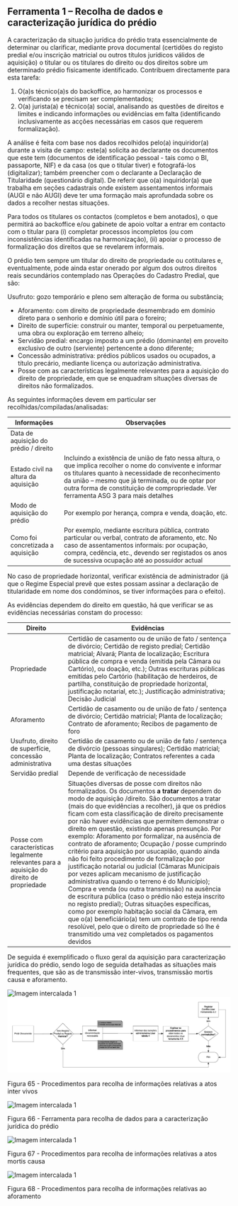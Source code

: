 ## Ferramenta 1 – Recolha de dados e caracterização jurídica do prédio

A caracterização da situação jurídica do prédio trata essencialmente de determinar ou clarificar, mediante prova documental \(certidões do registo predial e/ou inscrição matricial ou outros títulos jurídicos válidos de aquisição\) o titular ou os titulares do direito ou dos direitos sobre um determinado prédio fisicamente identificado. Contribuem directamente para esta tarefa:

1. O\(a\)s técnico\(a\)s do backoffice, ao harmonizar os processos e verificando se precisam ser complementados;
2. O\(a\) jurista\(a\) e técnico\(a\) social, analisando as questões de direitos e limites e indicando informações ou evidências em falta \(identificando inclusivamente as acções necessárias em casos que requerem formalização\).

A análise é feita com base nos dados recolhidos pelo\(a\) inquiridor\(a\) durante a visita de campo: este\(a\) solicita ao declarante os documentos que este tem \(documentos de identificação pessoal - tais como o BI, passaporte, NIF\) e da casa \(os que o titular tiver\) e fotografá-los \(digitalizar\); também preencher com o declarante a Declaração de Titularidade \(questionário digital\). De referir que o\(a\) inquiridor\(a\) que trabalha em seções cadastrais onde existem assentamentos informais \(AUGI e não AUGI\) deve ter uma formação mais aprofundada sobre os dados a recolher nestas situações.

Para todos os titulares os contactos \(completos e bem anotados\), o que permitirá ao backoffice e/ou gabinete de apoio voltar a entrar em contacto com o titular para \(i\) completar processos incompletos \(ou com inconsistências identificadas na harmonização\), \(ii\) apoiar o processo de formalização dos direitos que se revelarem informais.

O prédio tem sempre um titular do direito de propriedade ou cotitulares e, eventualmente, pode ainda estar onerado por algum dos outros direitos reais secundários contemplado nas Operações do Cadastro Predial, que são:

Usufruto: gozo temporário e pleno sem alteração de forma ou substância;

* Aforamento: com direito de propriedade desmembrado em domínio direto para o senhorio e domínio útil para o foreiro;
* Direito de superfície: construir ou manter, temporal ou perpetuamente, uma obra ou exploração em terreno alheio;
* Servidão predial: encargo imposto a um prédio \(dominante\) em proveito exclusivo de outro \(serviente\) pertencente a dono diferente;
* Concessão administrativa: prédios públicos usados ou ocupados, a título precário, mediante licença ou autorização administrativa.
* Posse com as características legalmente relevantes para a aquisição do direito de propriedade, em que se enquadram situações diversas de direitos não formalizados.

As seguintes informações devem em particular ser recolhidas/compiladas/analisadas:

| Informações | Observações |
| --- | --- |
| Data de aquisição do prédio / direito |  |
| Estado civil na altura da aquisição | Incluindo a existência de união de fato nessa altura, o que implica recolher o nome do convivente e informar os titulares quanto à necessidade de reconhecimento da união – mesmo que já terminada, ou de optar por outra forma de constituição de compropriedade. Ver ferramenta ASG 3 para mais detalhes |
| Modo de aquisição do prédio | Por exemplo por herança, compra e venda, doação, etc. |
| Como foi concretizada a aquisição | Por exemplo, mediante escritura pública, contrato particular ou verbal, contrato de aforamento, etc. No caso de assentamentos informais: por ocupação, compra, cedência, etc., devendo ser registados os anos de sucessiva ocupação até ao possuidor actual |

No caso de propriedade horizontal, verificar existência de administrador \(já que o Regime Especial prevê que estes possam assinar a declaração de titularidade em nome dos condóminos, se tiver informações para o efeito\).

As evidências dependem do direito em questão, há que verificar se as evidências necessárias constam do processo:

| Direito | Evidências |
| --- | --- |
| Propriedade | Certidão de casamento ou de união de fato / sentença de divórcio; Certidão de registo predial; Certidão matricial; Alvará; Planta de localização; Escritura pública de compra e venda \(emitida pela Câmara ou Cartório\), ou doação, etc.\); Outras escrituras públicas emitidas pelo Cartório \(habilitação de herdeiros, de partilha, constituição de propriedade horizontal, justificação notarial, etc.\); Justificação administrativa; Decisão Judicial |
| Aforamento | Certidão de casamento ou de união de fato / sentença de divórcio; Certidão matricial; Planta de localização; Contrato de aforamento; Recibos de pagamento de foro |
| Usufruto, direito de superfície, concessão administrativa | Certidão de casamento ou de união de fato / sentença de divórcio \(pessoas singulares\); Certidão matricial; Planta de localização; Contratos referentes a cada uma destas situações |
| Servidão predial | Depende de verificação de necessidade |
| Posse com características legalmente relevantes para a aquisição do direito de propriedade | Situações diversas de posse com direitos não formalizados. Os documentos **a tratar** dependem do modo de aquisição /direito. São documentos a tratar \(mais do que evidências a recolher\), já que os prédios ficam com esta classificação de direito precisamente por não haver evidências que permitem demonstrar o direito em questão, existindo apenas presunção. Por exemplo: Aforamento por formalizar, na ausência de contrato de aforamento; Ocupação / posse cumprindo critério para aquisição por usucapião, quando ainda não foi feito procedimento de formalização por justificação notarial ou judicial \(Câmaras Municipais por vezes aplicam mecanismo de justificação administrativa quando o terreno é do Município\); Compra e venda \(ou outra transmissão\) na ausência de escritura pública \(caso o prédio não esteja inscrito no registo predial\); Outras situações específicas, como por exemplo habitação social da Câmara, em que o\(a\) beneficiário\(a\) tem um contrato de tipo renda resolúvel, pelo que o direito de propriedade só lhe é transmitido uma vez completados os pagamentos devidos |

De seguida é exemplificado o fluxo geral da aquisição para caracterização jurídica do prédio, sendo logo de seguida detalhadas as situações mais frequentes, que são as de transmissão inter-vivos, transmissão mortis causa e aforamento.

![Imagem intercalada 1](../assets/imagem_intercalada_1.png)![](/assets/65.png)

Figura 65 - Procedimentos para recolha de informações relativas a atos inter vivos

![Imagem intercalada 1](../assets/imagem_intercalada_1.png)

Figura 66 - Ferramenta para recolha de dados para a caracterização jurídica do prédio

![Imagem intercalada 1](../assets/imagem_intercalada_1.png)

Figura 67 - Procedimentos para recolha de informações relativas a atos mortis causa

![Imagem intercalada 1](../assets/imagem_intercalada_1.png)

Figura 68 - Procedimentos para recolha de informações relativas ao aforamento

